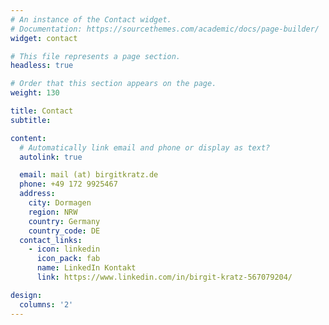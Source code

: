 ```yaml
---
# An instance of the Contact widget.
# Documentation: https://sourcethemes.com/academic/docs/page-builder/
widget: contact

# This file represents a page section.
headless: true

# Order that this section appears on the page.
weight: 130

title: Contact
subtitle:

content:
  # Automatically link email and phone or display as text?
  autolink: true

  email: mail (at) birgitkratz.de
  phone: +49 172 9925467
  address:
    city: Dormagen
    region: NRW
    country: Germany
    country_code: DE
  contact_links:
    - icon: linkedin
      icon_pack: fab
      name: LinkedIn Kontakt
      link: https://www.linkedin.com/in/birgit-kratz-567079204/

design:
  columns: '2'
---
```

